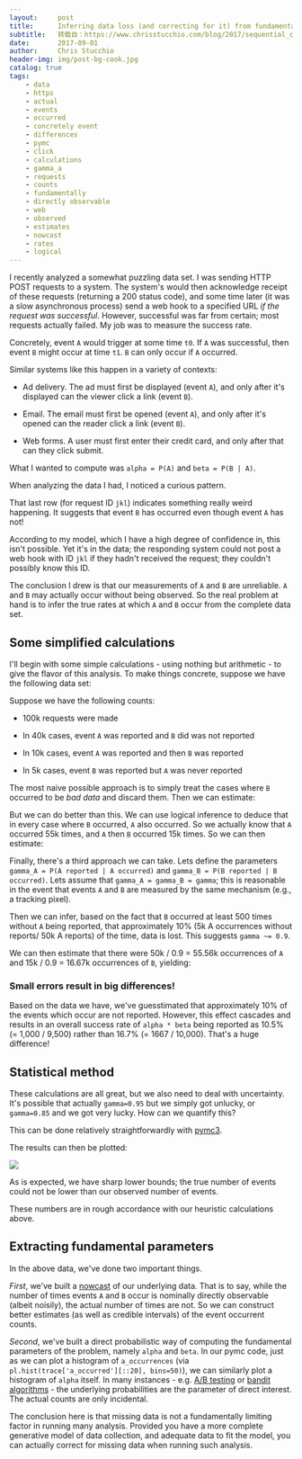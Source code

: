 ```yaml
---
layout:     post
title:      Inferring data loss (and correcting for it) from fundamental relationships
subtitle:   转载自：https://www.chrisstucchio.com/blog/2017/sequential_conversion_rates.html?utm_medium=rss&utm_source=rss&utm_campaign=rss
date:       2017-09-01
author:     Chris Stucchio
header-img: img/post-bg-cook.jpg
catalog: true
tags:
    - data
    - https
    - actual
    - events
    - occurred
    - concretely event
    - differences
    - pymc
    - click
    - calculations
    - gamma_a
    - requests
    - counts
    - fundamentally
    - directly observable
    - web
    - observed
    - estimates
    - nowcast
    - rates
    - logical
---
```


I recently analyzed a somewhat puzzling data set. I was sending HTTP POST requests to a system. The system's would then acknowledge receipt of these requests (returning a 200 status code), and some time later (it was a slow asynchronous process) send a web hook to a specified URL *if the request was successful*. However, successful was far from certain; most requests actually failed. My job was to measure the success rate.

Concretely, event `A` would trigger at some time `t0`. If `A` was successful, then event `B` might occur at time `t1`. `B` can only occur if `A` occurred.

Similar systems like this happen in a variety of contexts:

- Ad delivery. The ad must first be displayed (event `A`), and only after it's displayed can the viewer click a link (event `B`).

- Email. The email must first be opened (event `A`), and only after it's opened can the reader click a link (event `B`).

- Web forms. A user must first enter their credit card, and only after that can they click submit.


What I wanted to compute was `alpha = P(A)` and `beta = P(B | A)`.

When analyzing the data I had, I noticed a curious pattern.

That last row (for request ID `jkl`) indicates something really weird happening. It suggests that event `B` has occurred even though event `A` has not!

According to my model, which I have a high degree of confidence in, this isn't possible. Yet it's in the data; the responding system could not post a web hook with ID `jkl` if they hadn't received the request; they couldn't possibly know this ID.

The conclusion I drew is that our measurements of `A` and `B` are unreliable. `A` and `B` may actually occur without being observed. So the real problem at hand is to infer the true rates at which `A` and `B` occur from the complete data set.

## Some simplified calculations

I'll begin with some simple calculations - using nothing but arithmetic - to give the flavor of this analysis. To make things concrete, suppose we have the following data set:

Suppose we have the following counts:

- 100k requests were made

- In 40k cases, event `A` was reported and `B` did was not reported

- In 10k cases, event `A` was reported and then `B` was reported

- In 5k cases, event `B` was reported but `A` was never reported


The most naive possible approach is to simply treat the cases where `B` occurred to be *bad data* and discard them. Then we can estimate:

But we can do better than this. We can use logical inference to deduce that in every case where `B` occurred, `A` also occurred. So we actually know that `A` occurred 55k times, and `A` then `B` occurred 15k times. So we can then estimate:

Finally, there's a third approach we can take. Lets define the parameters `gamma_A = P(A reported | A occurred)` and `gamma_B = P(B reported | B occurred)`. Lets assume that `gamma_A = gamma_B = gamma`; this is reasonable in the event that events `A` and `B` are measured by the same mechanism (e.g., a tracking pixel).

Then we can infer, based on the fact that `B` occurred at least 500 times without `A` being reported, that approximately 10% (5k A occurrences without reports/ 50k A reports) of the time, data is lost. This suggests `gamma ~= 0.9`.

We can then estimate that there were 50k / 0.9 = 55.56k occurrences of `A` and 15k / 0.9 = 16.67k occurrences of `B`, yielding:

### Small errors result in big differences!

Based on the data we have, we've guesstimated that approximately 10% of the events which occur are not reported. However, this effect cascades and results in an overall success rate of `alpha * beta` being reported as 10.5% (= 1,000 / 9,500) rather than 16.7% (= 1667 / 10,000). That's a huge difference!

## Statistical method

These calculations are all great, but we also need to deal with uncertainty. It's possible that actually `gamma=0.95` but we simply got unlucky, or `gamma=0.85` and we got very lucky. How can we quantify this?

This can be done relatively straightforwardly with [pymc3](https://pymc-devs.github.io/pymc3/notebooks/getting_started.html).

The results can then be plotted:

![](https://www.chrisstucchio.com/blog_media/2017/sequential_conversion_rates/observation_probability.png)


As is expected, we have sharp lower bounds; the true number of events could not be lower than our observed number of events.

These numbers are in rough accordance with our heuristic calculations above.

## Extracting fundamental parameters

In the above data, we've done two important things.

*First*, we've built a [nowcast](https://en.wikipedia.org/wiki/Nowcasting_(economics)) of our underlying data. That is to say, while the number of times events `A` and `B` occur is nominally directly observable (albeit noisily), the actual number of times are not. So we can construct better estimates (as well as credible intervals) of the event occurrent counts.

*Second*, we've built a direct probabilistic way of computing the fundamental parameters of the problem, namely `alpha` and `beta`. In our pymc code, just as we can plot a histogram of `a_occurrences` (via `pl.hist(trace['a_occurred'][::20], bins=50)`), we can similarly plot a histogram of `alpha` itself. In many instances - e.g. [A/B testing](https://cdn2.hubspot.net/hubfs/310840/VWO_SmartStats_technical_whitepaper.pdf) or [bandit algorithms](https://www.chrisstucchio.com/blog/2013/bayesian_bandit.html) - the underlying probabilities are the parameter of direct interest. The actual counts are only incidental.

The conclusion here is that missing data is not a fundamentally limiting factor in running many analysis. Provided you have a more complete generative model of data collection, and adequate data to fit the model, you can actually correct for missing data when running such analysis.
